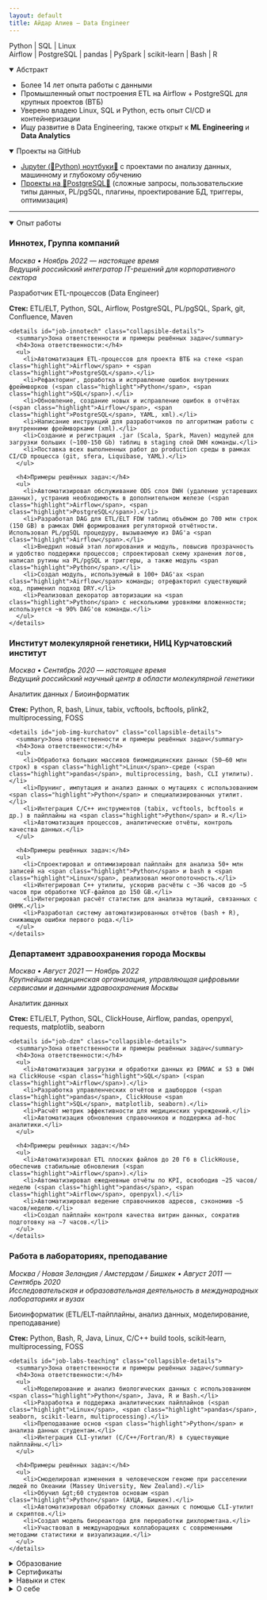 ```yaml
---
layout: default
title: Айдар Алиев – Data Engineer
---
```


<section id="role" class="section section--role">
  <p class="skills">
    <span class="highlight">Python</span> | <span class="highlight">SQL</span> | <span class="highlight">Linux</span><br>
    <span class="highlight">Airflow</span> | <span class="highlight">PostgreSQL</span> | <span class="highlight">pandas</span> | PySpark | scikit-learn | Bash | R
  </p>
</section>

<details id="summary" class="fold" open>
  <summary>Абстракт</summary>
  <ul>
    <li>Более 14 лет опыта работы с данными</li>
    <li>Промышленный опыт построения ETL на <span class="highlight">Airflow</span> + <span class="highlight">PostgreSQL</span> для крупных проектов (ВТБ)</li>
    <li>Уверено владею <span class="highlight">Linux</span>, <span class="highlight">SQL</span> и <span class="highlight">Python</span>, есть опыт CI/CD и контейнеризации</li>
    <li>Ищу развитие в Data Engineering, также открыт к <strong>ML Engineering</strong> и <strong>Data Analytics</strong></li>
  </ul>
</details>

<details id="projects" class="fold" open>
  <summary>Проекты на GitHub</summary>
  <ul>
    <li><a class="proj-frag" href="https://github.com/aydaraliev/data_science_course_yandex">Jupyter (🐍Python) ноутбуки🔗</a> с проектами по анализу данных, машинному и глубокому обучению</li>
    <li><a class="proj-frag" href="https://github.com/aydaraliev/SQL_for_development_course_yandex">Проекты на 🐘PostgreSQL🔗</a> (сложные запросы, пользовательские типы данных, PL/pgSQL, плагины, проектирование БД, триггеры, оптимизация)</li>
  </ul>
  <hr />
</details>

<details id="experience" class="fold" open>
  <summary>Опыт работы</summary>

  <article class="job">
    <h3>Иннотех, Группа компаний</h3>
    <p class="meta"><em>Москва • Ноябрь 2022 — настоящее время</em><br><em>Ведущий российский интегратор IT-решений для корпоративного сектора</em></p>
    <p class="job-title">Разработчик ETL-процессов (Data Engineer)</p>
    <p class="stack"><strong>Стек:</strong> ETL/ELT, <span class="highlight">Python</span>, <span class="highlight">SQL</span>, <span class="highlight">Airflow</span>, <span class="highlight">PostgreSQL</span>, PL/pgSQL, Spark, git, Confluence, Maven</p>

    <details id="job-innotech" class="collapsible-details">
      <summary>Зона ответственности и примеры решённых задач</summary>
      <h4>Зона ответственности:</h4>
      <ul>
        <li>Автоматизация ETL-процессов для проекта ВТБ на стеке <span class="highlight">Airflow</span> + <span class="highlight">PostgreSQL</span>.</li>
        <li>Рефакторинг, доработка и исправление ошибок внутренних фреймворков (<span class="highlight">Python</span>, <span class="highlight">SQL</span>).</li>
        <li>Обновление, создание новых и исправление ошибок в отчётах (<span class="highlight">Airflow</span>, <span class="highlight">PostgreSQL</span>, YAML, xml).</li>
        <li>Написание инструкций для разработчиков по алгоритмам работы с внутренними фреймворками (xml).</li>
        <li>Создание и регистрация .jar (Scala, Spark, Maven) модулей для загрузки больших (~100-150 Gb) таблиц в staging слой DWH команды.</li>
        <li>Поставка всех выполненных работ до production среды в рамках CI/CD процесса (git, sfera, Liquibase, YAML).</li>
      </ul>

      <h4>Примеры решённых задач:</h4>
      <ul>
        <li>Автоматизировал обслуживание ODS слоя DWH (удаление устаревших данных), устранив необходимость в дополнительном железе (<span class="highlight">Airflow</span>, <span class="highlight">PostgreSQL</span>).</li>
        <li>Разработал DAG для ETL/ELT FDW таблиц объёмом до 700 млн строк (150 GB) в рамках DWH формирования регуляторной отчётности. Использовал PL/pgSQL процедуру, вызываемую из DAG'а <span class="highlight">Airflow</span>.</li>
        <li>Внедрил новый этап логирования и модуль, повысив прозрачность и удобство поддержки процессов; спроектировал схему хранения логов, написал рутины на PL/pgSQL и триггеры, а также модуль <span class="highlight">Python</span>.</li>
        <li>Создал модуль, используемый в 100+ DAG'ах <span class="highlight">Airflow</span> команды; отрефакторил существующий код, применил подход DRY.</li>
        <li>Реализовал декоратор авторизации на <span class="highlight">Python</span> с несколькими уровнями вложенности; используется ~в 90% DAG'ов команды.</li>
      </ul>
    </details>
  </article>

  <article class="job">
    <h3>Институт молекулярной генетики, НИЦ Курчатовский институт</h3>
    <p class="meta"><em>Москва • Сентябрь 2020 — настоящее время</em><br><em>Ведущий российский научный центр в области молекулярной генетики</em></p>
    <p class="job-title">Аналитик данных / Биоинформатик</p>
    <p class="stack"><strong>Стек:</strong> <span class="highlight">Python</span>, R, bash, <span class="highlight">Linux</span>, tabix, vcftools, bcftools, plink2, multiprocessing, FOSS</p>

    <details id="job-img-kurchatov" class="collapsible-details">
      <summary>Зона ответственности и примеры решённых задач</summary>
      <h4>Зона ответственности:</h4>
      <ul>
        <li>Обработка больших массивов биомедицинских данных (50–60 млн строк) в <span class="highlight">Linux</span>-среде (<span class="highlight">pandas</span>, multiprocessing, bash, CLI утилиты).</li>
        <li>Прунинг, импутация и анализ данных о мутациях с использованием <span class="highlight">Python</span> и специализированных утилит.</li>
        <li>Интеграция C/C++ инструментов (tabix, vcftools, bcftools и др.) в пайплайны на <span class="highlight">Python</span> и R.</li>
        <li>Автоматизация процессов, аналитические отчёты, контроль качества данных.</li>
      </ul>

      <h4>Примеры решённых задач:</h4>
      <ul>
        <li>Спроектировал и оптимизировал пайплайн для анализа 50+ млн записей на <span class="highlight">Python</span> и bash в <span class="highlight">Linux</span>, реализовал многопоточность.</li>
        <li>Интегрировал C++ утилиты, ускорив расчёты с ~36 часов до ~5 часов при обработке VCF-файлов до 150 GB.</li>
        <li>Интегрировал расчёт статистик для анализа мутаций, связанных с ОНМК.</li>
        <li>Разработал систему автоматизированных отчётов (bash + R), снижающую ошибки первого рода.</li>
      </ul>
    </details>
  </article>

  <article class="job">
    <h3>Департамент здравоохранения города Москвы</h3>
    <p class="meta"><em>Москва • Август 2021 — Ноябрь 2022</em><br><em>Крупнейшая медицинская организация, управляющая цифровыми сервисами и данными здравоохранения Москвы</em></p>
    <p class="job-title">Аналитик данных</p>
    <p class="stack"><strong>Стек:</strong> ETL/ELT, <span class="highlight">Python</span>, <span class="highlight">SQL</span>, ClickHouse, <span class="highlight">Airflow</span>, <span class="highlight">pandas</span>, openpyxl, requests, matplotlib, seaborn</p>

    <details id="job-dzm" class="collapsible-details">
      <summary>Зона ответственности и примеры решённых задач</summary>
      <h4>Зона ответственности:</h4>
      <ul>
        <li>Автоматизация загрузки и обработки данных из ЕМИАС и S3 в DWH на ClickHouse <span class="highlight">SQL</span> (<span class="highlight">Airflow</span>).</li>
        <li>Разработка управленческих отчётов и дашбордов (<span class="highlight">pandas</span>, ClickHouse <span class="highlight">SQL</span>, matplotlib, seaborn).</li>
        <li>Расчёт метрик эффективности для медицинских учреждений.</li>
        <li>Автоматизация обновления справочников и поддержка ad‑hoc аналитики.</li>
      </ul>

      <h4>Примеры решённых задач:</h4>
      <ul>
        <li>Автоматизировал ETL плоских файлов до 20 Гб в ClickHouse, обеспечив стабильные обновления (<span class="highlight">Airflow</span>).</li>
        <li>Автоматизировал ежедневные отчёты по KPI, освободив ~25 часов/неделю (<span class="highlight">pandas</span>, <span class="highlight">Airflow</span>, openpyxl).</li>
        <li>Автоматизировал ведение справочников адресов, сэкономив ~5 часов/неделю.</li>
        <li>Создал пайплайн контроля качества витрин данных, сократив подготовку на ~7 часов.</li>
      </ul>
    </details>
  </article>

  <!-- Restored block: Работа в лабораториях, преподавание -->
  <article class="job">
    <h3>Работа в лабораториях, преподавание</h3>
    <p class="meta"><em>Москва / Новая Зеландия / Амстердам / Бишкек • Август 2011 — Сентябрь 2020</em><br><em>Исследовательская и образовательная деятельность в международных лабораториях и вузах</em></p>
    <p class="job-title">Биоинформатик (ETL/ELT‑пайплайны, анализ данных, моделирование, преподавание)</p>
    <p class="stack"><strong>Стек:</strong> <span class="highlight">Python</span>, Bash, R, Java, <span class="highlight">Linux</span>, C/C++ build tools, scikit‑learn, multiprocessing, FOSS</p>

    <details id="job-labs-teaching" class="collapsible-details">
      <summary>Зона ответственности и примеры решённых задач</summary>
      <h4>Зона ответственности:</h4>
      <ul>
        <li>Моделирование и анализ биологических данных с использованием <span class="highlight">Python</span>, Java, R и Bash.</li>
        <li>Разработка и поддержка аналитических пайплайнов (<span class="highlight">Linux</span>, <span class="highlight">pandas</span>, seaborn, scikit‑learn, multiprocessing).</li>
        <li>Преподавание основ <span class="highlight">Python</span> и анализа данных студентам.</li>
        <li>Интеграция CLI‑утилит (C/C++/Fortran/R) в существующие пайплайны.</li>
      </ul>

      <h4>Примеры решённых задач:</h4>
      <ul>
        <li>Смоделировал изменения в человеческом геноме при расселении людей по Океании (Massey University, New Zealand).</li>
        <li>Обучил &gt;60 студентов основам <span class="highlight">Python</span> (АУЦА, Бишкек).</li>
        <li>Автоматизировал обработку сложных данных с помощью CLI‑утилит и скриптов.</li>
        <li>Создал модель биореактора для переработки дихлорметана.</li>
        <li>Участвовал в международных коллаборациях с современными методами статистики и визуализации.</li>
      </ul>
    </details>
  </article>
</details>

<details id="education" class="fold">
  <summary>Образование</summary>
  <table>
    <thead>
      <tr><th>Год</th><th>Учебное заведение</th><th>Специальность и квалификация</th></tr>
    </thead>
    <tbody>
      <tr><td>2014</td><td>Massey University, Новая Зеландия</td><td>Master in Computational Biology</td></tr>
      <tr><td>2011</td><td>МГУ им. М.В. Ломоносова (ФФМ)</td><td>Лечебное дело (врач)</td></tr>
      <tr><td>2011</td><td>МГУ им. М.В. Ломоносова (ВМиК)</td><td>Разработчик (доп. квалификация)</td></tr>
    </tbody>
  </table>
</details>

<details id="certificates" class="fold">
  <summary>Сертификаты</summary>
  <ul>
    <li><strong>2024</strong> — <span class="highlight">SQL</span> для разработчиков (Яндекс Практикум)</li>
    <li><strong>2023</strong> — Специалист по Data Science (Яндекс Практикум)</li>
    <li><strong>2020</strong> — <span class="highlight">Python</span> and Flask Bootcamp (Udemy)</li>
    <li><strong>2018</strong> — Data Science Math Skills, Statistics with R, OOP in Java, REST APIs, Linear Algebra, Calculus (Coursera/edX/Stanford)</li>
  </ul>
</details>

<details id="skills" class="fold">
  <summary>Навыки и стек</summary>
  <ul>
    <li><strong>Языки:</strong> <span class="highlight">Python</span>, <span class="highlight">SQL</span>, R, Java</li>
    <li><strong>Модули <span class="highlight">Python</span>:</strong> multiprocessing, os, requests, json</li>
    <li><strong>Базы данных и хранилища:</strong> <span class="highlight">PostgreSQL</span>, ClickHouse, S3</li>
    <li><strong>ETL и Workflow:</strong> <span class="highlight">Airflow</span>, Cron, Prefect 2, PySpark, Spark</li>
    <li><strong>Анализ данных:</strong> <span class="highlight">pandas</span>, matplotlib, seaborn, scikit-learn, Jupyter, Excel</li>
    <li><strong>API и Web:</strong> REST, Flask, requests, json</li>
    <li><strong>DevOps:</strong> git, Docker, CI/CD</li>
    <li><strong>ОС:</strong> <span class="highlight">Linux</span> (Ubuntu, Tuxedo OS), Windows, MacOS</li>
  </ul>
</details>

<details id="about" class="fold">
  <summary>О себе</summary>
  <ul>
    <li>Учился программировать на ВМиК МГУ параллельно с дипломом врача (ФФМ МГУ).</li>
    <li>После выпуска занимался сначала биоинформатикой, затем полностью перешёл в ETL и Data Engineering.</li>
    <li>Уверенно владею <span class="highlight">Python</span> и <span class="highlight">SQL</span>. Стремлюсь углубить свои знания при помощи онлайн обучения.</li>
    <li>Имею 3 года промышленного опыта разработки ETL процессов (<span class="highlight">Airflow</span>, <span class="highlight">pandas</span>, <span class="highlight">PostgreSQL</span>, ClickHouse).</li>
    <li>Сторонник непрерывного обучения. Сейчас прохожу курс по инженерии данных на Яндекс Практикум. Поступил в магистратуру ВШЭ по инженерии данных (обучение онлайн).</li>
    <li>Слежу за новостями в области Data Science через подписку на medium.</li>
    <li>Изучал основы теории игр и эволюционные вычисления в Universiteit van Amsterdam и Vrije Universiteit (Амстердам).</li>
    <li>Анализировал структурированные данные и моделировал биологические системы.</li>
    <li>Преподавал <span class="highlight">Python</span> и основы анализа данных студентам.</li>
    <li>Уверенно работаю в командной строке <span class="highlight">Linux</span>, пишу скрипты на bash.</li>
    <li>Открыт к предложениям Data Engineer, ML Engineer и Data Analyst.</li>
  </ul>
</details>
